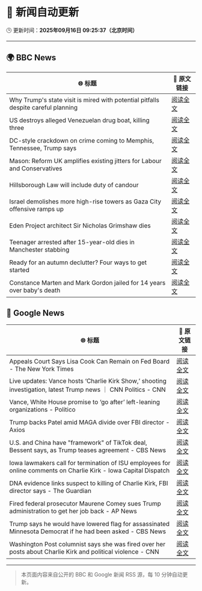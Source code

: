 # 🧠 新闻自动更新

🕒 更新时间：**2025年09月16日 09:25:37（北京时间）**

---

## 🌍 BBC News

| 🌐 标题 | 🔗 原文链接 |
|--------|-------------|
| Why Trump's state visit is mired with potential pitfalls despite careful planning | [阅读全文](https://www.bbc.com/news/articles/c4gw25w9841o?at_medium=RSS&at_campaign=rss) |
| US destroys alleged Venezuelan drug boat, killing three | [阅读全文](https://www.bbc.com/news/articles/cx2jel4gyezo?at_medium=RSS&at_campaign=rss) |
| DC-style crackdown on crime coming to Memphis, Tennessee, Trump says | [阅读全文](https://www.bbc.com/news/articles/c9dxqe3xnv0o?at_medium=RSS&at_campaign=rss) |
| Mason: Reform UK amplifies existing jitters for Labour and Conservatives | [阅读全文](https://www.bbc.com/news/articles/cj4y2ejlpdjo?at_medium=RSS&at_campaign=rss) |
| Hillsborough Law will include duty of candour | [阅读全文](https://www.bbc.com/news/articles/czrpvrrrmj2o?at_medium=RSS&at_campaign=rss) |
| Israel demolishes more high-rise towers as Gaza City offensive ramps up | [阅读全文](https://www.bbc.com/news/videos/cr5q8mj6nrvo?at_medium=RSS&at_campaign=rss) |
| Eden Project architect Sir Nicholas Grimshaw dies | [阅读全文](https://www.bbc.com/news/articles/cj079z4lgn4o?at_medium=RSS&at_campaign=rss) |
| Teenager arrested after 15-year-old dies in Manchester stabbing | [阅读全文](https://www.bbc.com/news/articles/ce3y9v8e7eqo?at_medium=RSS&at_campaign=rss) |
| Ready for an autumn declutter? Four ways to get started | [阅读全文](https://www.bbc.com/news/articles/ckgen8pkgjjo?at_medium=RSS&at_campaign=rss) |
| Constance Marten and Mark Gordon jailed for 14 years over baby's death | [阅读全文](https://www.bbc.com/news/articles/c931yq8lz19o?at_medium=RSS&at_campaign=rss) |

## 📰 Google News

| 🌐 标题 | 🔗 原文链接 |
|--------|-------------|
| Appeals Court Says Lisa Cook Can Remain on Fed Board - The New York Times | [阅读全文](https://news.google.com/rss/articles/CBMikgFBVV95cUxPZy0tYVM0V01za1ROc2pmMWd3Y1FJVG14clBBZFJmRTQxdDRwX2V3REEyd3ZNb3JLTTFjdUpkLXpJYWdkc1JIWVFOOVZFWXUxdXFpQVVHVF9Gc2tBZzBVaUVvMGt5MkNrR2tjWlQ2Vi00ZE84MlhEaTRzQnoxcHl3X0pfVDRHWm9FVFVnTXBpXzhDdw?oc=5) |
| Live updates: Vance hosts ‘Charlie Kirk Show,’ shooting investigation, latest Trump news ｜ CNN Politics - CNN | [阅读全文](https://news.google.com/rss/articles/CBMilgFBVV95cUxPOURQYUx5LThVZWNISHpSRHNzZnRtaldvaHdfM185YjhRM0l3RHBJQ0ZYNlgyei1VaG1seTZab0ptZWN2MFR5Q0d4SG05LW80X2xFSm5hc0phNDV3REVRTXpDUGN5T00wRjNneUVFUGNjZjd4TG1YalM3eXhodEpWLWszeUNleWh6bFdKaEgxM2c3LUNjd1E?oc=5) |
| Vance, White House promise to ‘go after’ left-leaning organizations - Politico | [阅读全文](https://news.google.com/rss/articles/CBMitAFBVV95cUxNM3hGa0FPUmNzc2VHUV9hSGtNTXRDbnFrb2xxT0NoQ0o2TC1QWFk2eGREQ19fcThxM1dOUWp1cFpzS3pPN2NxUFhtUklvai13TElOTUJ4WXR4RTZfRE81djdLVFFJV2xoLUxMNHhVR0J5NWVCOFVHRDR2X1pfUVRXVExMMF9UcG5RZ09TLVBwX0plRFBBZGhtWGJhSTJOT0s5c2NDbkxPS2JvRWlLR051WlBkd1Q?oc=5) |
| Trump backs Patel amid MAGA divide over FBI director - Axios | [阅读全文](https://news.google.com/rss/articles/CBMihwFBVV95cUxOLUdRU0xhQm54bUtkeVZrM01pRWZVM2syaHpvb0JkRXBJMDlBTm5DcE9QODU5UlB6eU1Rb2x1ai1Tdnc3WTAzQ2xZcjdKWklkWDhIYjZ4T3NlQ3pIV0lJOF9lS3ZxRENKdk0tZDJQVmVEblJfRzk0MEtqUGU2MEVLU00zY1ZzMVk?oc=5) |
| U.S. and China have "framework" of TikTok deal, Bessent says, as Trump teases agreement - CBS News | [阅读全文](https://news.google.com/rss/articles/CBMiaEFVX3lxTE9yVnBfbDlUakxrUWdsVlhGQVBjSUpoZmNKU0s5ekJoZW5UNGg4Z3Rmc28zNllsSFY0aVRYVzVycG5sX092ZHNRQmV4THB6TmhnNmhBeDE1cGhEQ1BPaG9LSHJnSVRXRVRI0gFuQVVfeXFMTmJGNVpTZDNiZGxKTDVMazdLM0NoZnJFUWJpRXRuem5Udy1vakVHamRubHpHR3BTYms1bFZ2RDZ4dGpsQWtRM2JXTWgydFZ0MzZDUkplUmV2UmdDckFyZVduVjFnaXBFQ1hIWThFM3c?oc=5) |
| Iowa lawmakers call for termination of ISU employees for online comments on Charlie Kirk - Iowa Capital Dispatch | [阅读全文](https://news.google.com/rss/articles/CBMizAFBVV95cUxQVE1WVEp5S2ExOU9EeURiZW5TR1NTblNNMFM0UkZFQUctZ2RsYlByc0Z5aHhWS2ZLb29ER3Zmd2s4VE9YaktjeGRYZU5QOF8zdXJNYTZabUEzRDdOT2Vjc1laWGYzTTM0Ry1lbGk3eWRsSVdQSTh1V1JNRDRqbkRsNjNfMzRieFcyM0hGc1VnUE1qa2tyWWpKSUhrVURRMEQtX0Q5S295ekt2OVR5MVVMOGVyMmNIMVFuMWQtTE1rMWxQSUwtZi0yQ05wMWI?oc=5) |
| DNA evidence links suspect to killing of Charlie Kirk, FBI director says - The Guardian | [阅读全文](https://news.google.com/rss/articles/CBMiiAFBVV95cUxNSkVxNFZOeGVuWDVUaW9kVVo4ZWRFa1dha0RkRGtSelNYN1doVDZIcmpaQnpldDMzY29DenBvQ3o2ak9LZGRseE1OYWdobVVCVml0WGlJY0pXVTNndThkTGNZVDYtLWh4RFZ5Vm1JZkN0MUdhVXBBZU5yOHhaTGM5Y3Q3MXBDRU55?oc=5) |
| Fired federal prosecutor Maurene Comey sues Trump administration to get her job back - AP News | [阅读全文](https://news.google.com/rss/articles/CBMinwFBVV95cUxQZ0s4aldBd1VpZUQ5NEVFNnl2VlRNZ1FzVlFHZEtWckdhMGJ2bVowU2VPV2h4N3p2aFluYUNEellCMXVHSzB5NkhtVTgwUkhoMUlpMVByLTBpdVI2ejUydlBnZGdyNlJrRlN2SFlFX0xwUmxHVmpiWjQ5MGFySUVCOVY2akluYUJ6NnB2ZlFWR3h3VWZ5NEJ1X2FIUU1PbEk?oc=5) |
| Trump says he would have lowered flag for assassinated Minnesota Democrat if he had been asked - CBS News | [阅读全文](https://news.google.com/rss/articles/CBMimgFBVV95cUxOczFtZkFnYnNtdl9TTUF4NGdmM1J6YTVpeUdTNVByeVJyb1J3YnhmTVJWcUtnZ0h2ZDU1UzJmLWl0LTFSTXpxNmlFTEJFWmt0cWtXMDJ0RVExU21wRmFfeUlfYWVaUVpQRElfSkppRnUxTUg2dVRuSnl0WWJ1STJXTnE3NUFTUmY3cVRjZ2ZRTkNUbVVjZWVaWHR30gGfAUFVX3lxTFBGRWE0aDZuTkRiX1h6ZzI4WW5FRHU3ZnpvR1JDSzgyMEItZ2Zma1pBT2d2UXpzdzZnLWF0aVplRzNubWwwMTdMOUJ4V0pGVldGVFB3WlVGcEtXMmEzSHR2YjBYcGpwSEhqRU5JZGxFVlRqZnJQdDdGRnB3QUhMcUIySFNWT3RKRmtEUlJOcXQ3Yk1YWVdmaERyV2VCczViYw?oc=5) |
| Washington Post columnist says she was fired over her posts about Charlie Kirk and political violence - CNN | [阅读全文](https://news.google.com/rss/articles/CBMingFBVV95cUxObGJJOXJRaVdXOUN0NnNPcS1zN3dlZUJDNHRwMFpZeFhtaV82WUtNb3ZOSnpiZVl3MGx1b2FLZkwxa0M0dmJPb190U2pUd2JTaFhLM3FuM01KZnpkZ2RqUDBZZjNpckVtWWVnN0JzdWVKMm56elJmV1lDUldoSGs4Y1JFR0Jfc0hncWtEdHFxTG9mWnZOMWdWWGFMRm9UZw?oc=5) |

---
> 本页面内容来自公开的 BBC 和 Google 新闻 RSS 源，每 10 分钟自动更新。